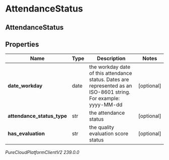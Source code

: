 # AttendanceStatus

## AttendanceStatus

## Properties

|Name | Type | Description | Notes|
|------------ | ------------- | ------------- | -------------|
| **date_workday** | date | the workday date of this attendance status. Dates are represented as an ISO-8601 string. For example: yyyy-MM-dd | [optional] |
| **attendance_status_type** | str | the attendance status | [optional] |
| **has_evaluation** | str | the quality evaluation score status | [optional] |



_PureCloudPlatformClientV2 239.0.0_
